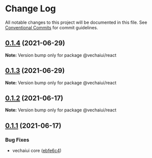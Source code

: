 # Change Log

All notable changes to this project will be documented in this file.
See [Conventional Commits](https://conventionalcommits.org) for commit guidelines.

## [0.1.4](https://github.com/vechai/vechaiui/compare/@vechaiui/react@0.1.3...@vechaiui/react@0.1.4) (2021-06-29)

**Note:** Version bump only for package @vechaiui/react





## [0.1.3](https://github.com/vechai/vechaiui/compare/@vechaiui/react@0.1.2...@vechaiui/react@0.1.3) (2021-06-29)

**Note:** Version bump only for package @vechaiui/react





## [0.1.2](https://github.com/vechai/vechaiui/compare/@vechaiui/react@0.1.1...@vechaiui/react@0.1.2) (2021-06-17)

**Note:** Version bump only for package @vechaiui/react





## [0.1.1](https://github.com/vechai/vechaiui/compare/@vechaiui/react@0.1.0...@vechaiui/react@0.1.1) (2021-06-17)


### Bug Fixes

* vechaiui core ([ebfe6c4](https://github.com/vechai/vechaiui/commit/ebfe6c4e85354ceb73d38fa0c1768c2e678f257d))
